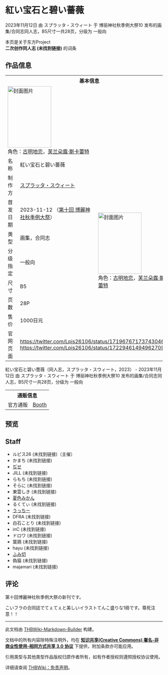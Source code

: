# 紅い宝石と碧い薔薇

<!-- source html: G:\repos\THBWiki-Markdown-Builder\THBWikiMarkdown\Temp\main\a\a6\ns0%3A%E7%B4%85%E3%81%84%E5%AE%9D%E7%9F%B3%E3%81%A8%E7%A2%A7%E3%81%84%E8%96%94%E8%96%87.html -->

2023年11月12日 由 スプラッタ・スウィート 于 博丽神社秋季例大祭10 发布的画集/合同志同人志，B5尺寸一共28页，分级为 一般向

本页是关于东方Project  
 **二次创作同人志 (未找到链接)** 的词条

## 作品信息

<table><tbody><tr><th colspan="3">基本信息</th></tr><tr><td class="cover-artwork-mobile" colspan="2"><a href="./文件-紅い宝石と碧い薔薇封面.jpg.md" class="image" title="封面图片"><img alt="封面图片" src="https://upload.thwiki.cc/thumb/2/2a/%E7%B4%85%E3%81%84%E5%AE%9D%E7%9F%B3%E3%81%A8%E7%A2%A7%E3%81%84%E8%96%94%E8%96%87%E5%B0%81%E9%9D%A2.jpg/139px-%E7%B4%85%E3%81%84%E5%AE%9D%E7%9F%B3%E3%81%A8%E7%A2%A7%E3%81%84%E8%96%94%E8%96%87%E5%B0%81%E9%9D%A2.jpg" decoding="async" loading="lazy" width="139" height="196" srcset="https://upload.thwiki.cc/thumb/2/2a/%E7%B4%85%E3%81%84%E5%AE%9D%E7%9F%B3%E3%81%A8%E7%A2%A7%E3%81%84%E8%96%94%E8%96%87%E5%B0%81%E9%9D%A2.jpg/209px-%E7%B4%85%E3%81%84%E5%AE%9D%E7%9F%B3%E3%81%A8%E7%A2%A7%E3%81%84%E8%96%94%E8%96%87%E5%B0%81%E9%9D%A2.jpg 1.5x, https://upload.thwiki.cc/thumb/2/2a/%E7%B4%85%E3%81%84%E5%AE%9D%E7%9F%B3%E3%81%A8%E7%A2%A7%E3%81%84%E8%96%94%E8%96%87%E5%B0%81%E9%9D%A2.jpg/279px-%E7%B4%85%E3%81%84%E5%AE%9D%E7%9F%B3%E3%81%A8%E7%A2%A7%E3%81%84%E8%96%94%E8%96%87%E5%B0%81%E9%9D%A2.jpg 2x" data-file-width="2549" data-file-height="3582"></a><div class="cover-char">角色：<a href="./古明地恋.md" title="古明地恋">古明地恋</a>，<a href="./芙兰朵露·斯卡蕾特.md" title="芙兰朵露·斯卡蕾特">芙兰朵露·斯卡蕾特</a></div></td>
</tr><tr><td class="label">名称</td><td colspan="2"> 紅い宝石と碧い薔薇 </td></tr><tr><td class="label">制作方</td><td><a href="./スプラッタ・スウィート.md" title="スプラッタ・スウィート">スプラッタ・スウィート</a></td><td class="cover-artwork" rowspan="7" style="min-width:196px;"><a href="./文件-紅い宝石と碧い薔薇封面.jpg.md" class="image" title="封面图片"><img alt="封面图片" src="https://upload.thwiki.cc/thumb/2/2a/%E7%B4%85%E3%81%84%E5%AE%9D%E7%9F%B3%E3%81%A8%E7%A2%A7%E3%81%84%E8%96%94%E8%96%87%E5%B0%81%E9%9D%A2.jpg/139px-%E7%B4%85%E3%81%84%E5%AE%9D%E7%9F%B3%E3%81%A8%E7%A2%A7%E3%81%84%E8%96%94%E8%96%87%E5%B0%81%E9%9D%A2.jpg" decoding="async" loading="lazy" width="139" height="196" srcset="https://upload.thwiki.cc/thumb/2/2a/%E7%B4%85%E3%81%84%E5%AE%9D%E7%9F%B3%E3%81%A8%E7%A2%A7%E3%81%84%E8%96%94%E8%96%87%E5%B0%81%E9%9D%A2.jpg/209px-%E7%B4%85%E3%81%84%E5%AE%9D%E7%9F%B3%E3%81%A8%E7%A2%A7%E3%81%84%E8%96%94%E8%96%87%E5%B0%81%E9%9D%A2.jpg 1.5x, https://upload.thwiki.cc/thumb/2/2a/%E7%B4%85%E3%81%84%E5%AE%9D%E7%9F%B3%E3%81%A8%E7%A2%A7%E3%81%84%E8%96%94%E8%96%87%E5%B0%81%E9%9D%A2.jpg/279px-%E7%B4%85%E3%81%84%E5%AE%9D%E7%9F%B3%E3%81%A8%E7%A2%A7%E3%81%84%E8%96%94%E8%96%87%E5%B0%81%E9%9D%A2.jpg 2x" data-file-width="2549" data-file-height="3582"></a><div class="cover-char">角色：<a href="./古明地恋.md" title="古明地恋">古明地恋</a>，<a href="./芙兰朵露·斯卡蕾特.md" title="芙兰朵露·斯卡蕾特">芙兰朵露·斯卡蕾特</a></div></td>
</tr><tr><td class="label">首发日期</td><td>2023-11-12&#160;（<a href="/展会作品列表?e=%E5%8D%9A%E4%B8%BD%E7%A5%9E%E7%A4%BE%E7%A7%8B%E5%AD%A3%E4%BE%8B%E5%A4%A7%E7%A5%AD%2310">第十回 博麗神社秋季例大祭</a>）</td></tr><tr><td class="label">类型</td><td>画集，合同志</td></tr><tr><td class="label">分级指定</td><td>一般向</td></tr><tr><td class="label">尺寸</td><td>B5</td></tr><tr><td class="label">页数</td><td>28P</td></tr><tr><td class="label">售价</td><td>1000日元</td></tr>
<tr><td class="label">官网页面</td><td colspan="2"><a rel="nofollow" class="external free" href="https://twitter.com/Lpis26106/status/1719676717374304699">https://twitter.com/Lpis26106/status/1719676717374304699</a><br><a rel="nofollow" class="external free" href="https://twitter.com/Lpis26106/status/1722946149496270962">https://twitter.com/Lpis26106/status/1722946149496270962</a></td></tr></tbody></table>

紅い宝石と碧い薔薇（同人志，スプラッタ・スウィート，2023） - 2023年11月12日 由 スプラッタ・スウィート 于 博丽神社秋季例大祭10 发布的画集/合同志同人志，B5尺寸一共28页，分级为 一般向

<table><tbody><tr><th colspan="3">通贩信息</th></tr><tr><td class="label">官方通贩</td><td colspan="2"><a rel="nofollow" class="external text" href="https://calpis5614.booth.pm/items/5196532">Booth</a></td></tr></tbody></table>



## 预览

## Staff
- ルピス26 (未找到链接)（主催）
- かまち (未找到链接)
- [ぢせ](./ぢせ.md)
- JILL (未找到链接)
- らもち (未找到链接)
- そらに (未找到链接)
- 東雲しき (未找到链接)
- [夏色みかん](./夏色みかん.md)
- るくてぃ (未找到链接)
- [うっちー](./うっちー.md)
- DFRA (未找到链接)
- 白石ことり (未找到链接)
- inC (未找到链接)
- ドロワ (未找到链接)
- 葉鶏 (未找到链接)
- hayu (未找到链接)
- [ふみ切](./ふみ切.md)
- 偽猫 (未找到链接)
- majamari (未找到链接)


## 评论
  
第十回博麗神社秋季例大祭の新刊です。  

こいフラの合同誌でてぇてぇと美しいイラストてんこ盛りな1冊です。尊死注意！！
  
  
  

  





---

此文档由 [THBWiki-Markdown-Builder](https://github.com/Delsin-Yu/THBWiki-Markdown-Builder) 构建。

文档中的所有内容除特殊注明外，均在 [**知识共享(Creative Commons) 署名-非商业性使用-相同方式共享 3.0 协议**](https://creativecommons.org/licenses/by-sa/3.0/deed.zh-hans) 下提供，附加条款亦可能应用。

引用类型与其他类型作品版权归原作者所有，如有作者授权则遵照授权协议使用。

详细请查阅 [THBWiki：免责声明](https://thbwiki.cc/THBWiki:%E5%85%8D%E8%B4%A3%E5%A3%B0%E6%98%8E)。

